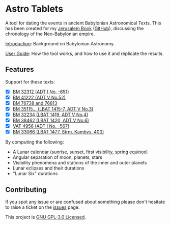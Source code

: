 # Astro Tablets

A tool for dating the events in ancient Babylonian Astronomical Texts.
This has been created for my [Jerusalem Book](https://jacob-pro.github.io/jerusalem-book/)
([GitHub](https://github.com/jacob-pro/jerusalem-book)),
discussing the chronology of the Neo-Babylonian empire.

[Introduction](./documents/intro.md): Background on Babylonian Astronomy.

[User Guide](./documents/guide.md): How the tool works, and how to use it and replicate the results.

## Features

Support for these texts:
- [X] [BM 32312 (ADT I No. -651)](./documents/bm32312.md)
- [X] [BM 41222 (ADT V No.52)](documents/bm41222.md)
- [X] [BM 76738 and 76813](./documents/bm76738_76813.md)
- [X] [BM 35115... (LBAT 1415-7, ADT V No.3)](documents/bm35115_35789_45640.md)
- [X] [BM 32234 (LBAT 1419, ADT V No.4)](documents/bm32234.md)
- [X] [BM 38462 (LBAT 1420, ADT V No.6)](documents/bm38462.md)
- [X] [VAT 4956 (ADT I No. -567)](./documents/vat4956.md)
- [X] [BM 33066 (LBAT 1477, Strm. Kambys. 400)](./documents/bm33066.md)

By computing the following:
- A Lunar calendar (sunrise, sunset, first visibility, spring equinox)
- Angular separation of moon, planets, stars
- Visibility phenomena and stations of the inner and outer planets
- Lunar eclipses and their durations
- "Lunar Six" durations

## Contributing

If you spot any issue or are confused about something please don't hesitate to raise a ticket on the 
[issues](https://github.com/jacob-pro/astro-tablets/issues) page.

This project is [GNU GPL-3.0 Licensed](https://www.gnu.org/licenses/gpl-faq.html).
